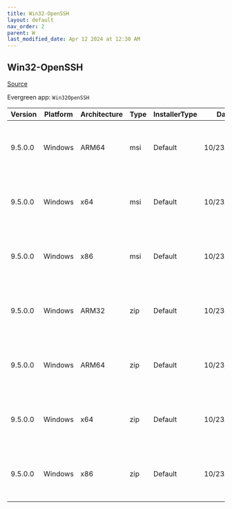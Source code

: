 ```yaml
---
title: Win32-OpenSSH
layout: default
nav_order: 2
parent: W
last_modified_date: Apr 12 2024 at 12:30 AM
---
```


## Win32-OpenSSH

[Source](https://github.com/PowerShell/Win32-OpenSSH/)

Evergreen app: `Win32OpenSSH`

| Version | Platform | Architecture | Type | InstallerType | Date       | Size    | URI                                                                                                                                                                                                                  |
| ------- | -------- | ------------ | ---- | ------------- | ---------- | ------- | -------------------------------------------------------------------------------------------------------------------------------------------------------------------------------------------------------------------- |
| 9.5.0.0 | Windows  | ARM64        | msi  | Default       | 10/23/2023 | 5365760 | [https://github.com/PowerShell/Win32-OpenSSH/releases/download/v9.5.0.0p1-Beta/OpenSSH-ARM64-v9.5.0.0.msi](https://github.com/PowerShell/Win32-OpenSSH/releases/download/v9.5.0.0p1-Beta/OpenSSH-ARM64-v9.5.0.0.msi) |
| 9.5.0.0 | Windows  | x64          | msi  | Default       | 10/23/2023 | 5742592 | [https://github.com/PowerShell/Win32-OpenSSH/releases/download/v9.5.0.0p1-Beta/OpenSSH-Win64-v9.5.0.0.msi](https://github.com/PowerShell/Win32-OpenSSH/releases/download/v9.5.0.0p1-Beta/OpenSSH-Win64-v9.5.0.0.msi) |
| 9.5.0.0 | Windows  | x86          | msi  | Default       | 10/23/2023 | 5091328 | [https://github.com/PowerShell/Win32-OpenSSH/releases/download/v9.5.0.0p1-Beta/OpenSSH-Win32-v9.5.0.0.msi](https://github.com/PowerShell/Win32-OpenSSH/releases/download/v9.5.0.0p1-Beta/OpenSSH-Win32-v9.5.0.0.msi) |
| 9.5.0.0 | Windows  | ARM32        | zip  | Default       | 10/23/2023 | 4074966 | [https://github.com/PowerShell/Win32-OpenSSH/releases/download/v9.5.0.0p1-Beta/OpenSSH-ARM.zip](https://github.com/PowerShell/Win32-OpenSSH/releases/download/v9.5.0.0p1-Beta/OpenSSH-ARM.zip)                       |
| 9.5.0.0 | Windows  | ARM64        | zip  | Default       | 10/23/2023 | 4090699 | [https://github.com/PowerShell/Win32-OpenSSH/releases/download/v9.5.0.0p1-Beta/OpenSSH-ARM64.zip](https://github.com/PowerShell/Win32-OpenSSH/releases/download/v9.5.0.0p1-Beta/OpenSSH-ARM64.zip)                   |
| 9.5.0.0 | Windows  | x64          | zip  | Default       | 10/23/2023 | 4856219 | [https://github.com/PowerShell/Win32-OpenSSH/releases/download/v9.5.0.0p1-Beta/OpenSSH-Win64.zip](https://github.com/PowerShell/Win32-OpenSSH/releases/download/v9.5.0.0p1-Beta/OpenSSH-Win64.zip)                   |
| 9.5.0.0 | Windows  | x86          | zip  | Default       | 10/23/2023 | 4184892 | [https://github.com/PowerShell/Win32-OpenSSH/releases/download/v9.5.0.0p1-Beta/OpenSSH-Win32.zip](https://github.com/PowerShell/Win32-OpenSSH/releases/download/v9.5.0.0p1-Beta/OpenSSH-Win32.zip)                   |

